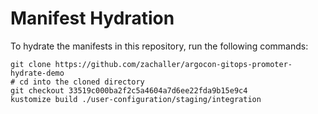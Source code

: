 # Manifest Hydration

To hydrate the manifests in this repository, run the following commands:

```shell
git clone https://github.com/zachaller/argocon-gitops-promoter-hydrate-demo
# cd into the cloned directory
git checkout 33519c000ba2f2c5a4604a7d6ee22fda9b15e9c4
kustomize build ./user-configuration/staging/integration
```
